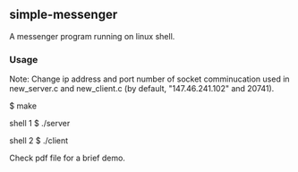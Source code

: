 ## simple-messenger
A messenger program running on linux shell. 

### Usage
Note: Change ip address and port number of socket comminucation used in new_server.c and new_client.c  (by default, "147.46.241.102" and 20741).

$ make

shell 1
$ ./server

shell 2
$ ./client

Check pdf file for a brief demo.
